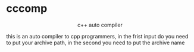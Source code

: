 # cccomp

<center>c++ auto compiler</center>

this is an auto compiler to cpp programmers, in the frist input do you need to put your archive path, in the second you need to put the archive name
